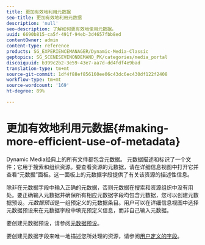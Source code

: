 ```yaml
---
title: 更加有效地利用元数据
seo-title: 更加有效地利用元数据
description: 'null'
seo-description: 了解如何更有效地使用元数据。
uuid: 6690b815-ca5f-491f-94eb-3d4657fbb8ed
contentOwner: admin
content-type: reference
products: SG_EXPERIENCEMANAGER/Dynamic-Media-Classic
geptopics: SG_SCENESEVENONDEMAND_PK/categories/media_portal
discoiquuid: b399c2b2-3e59-43e7-aa7d-dd4fdf4e9bad
translation-type: tm+mt
source-git-commit: 1df4f88ef856160ee06c43dc6ec430df122f2408
workflow-type: tm+mt
source-wordcount: '169'
ht-degree: 89%

---
```



# 更加有效地利用元数据{#making-more-efficient-use-of-metadata}

Dynamic Media经典上的所有文件都包含元数据。 元数据描述和标识了一个文件；它用于搜索和组织资源。要查看资源的元数据，请在详细信息视图中打开它并查看“元数据”面板。这一面板上的元数据字段提供了有关该资源的描述性信息。

除非在元数据字段中输入正确的元数据，否则元数据在搜索和资源组织中没有用处。要正确输入元数据并确保所有相应元数据字段均包含元数据，您可以创建元数据预设。*元数据预设*&#x200B;是一组预定义的元数据条目。用户可以在详细信息视图中选择元数据预设来在元数据字段中填充预定义信息，而非自己输入元数据。

要创建元数据预设，请参阅[元数据预设](application-setup.md#metadata_presets)。

要创建元数据字段来唯一地描述您所处理的资源，请参阅[用户定义的字段](application-setup.md#user_defined_fields)。
